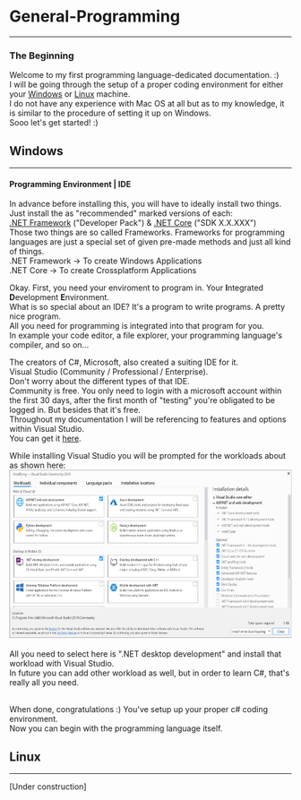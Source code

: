 # General-Programming
---
### <a id="Title">The Beginning</a>

Welcome to my first programming language-dedicated documentation. :)<br>
I will be going through the setup of a proper coding environment for either your <a href="#Win">Windows</a> or <a href="#Lin">Linux</a> machine. <br>
I do not have any experience with Mac OS at all but as to my knowledge, it is similar to the procedure of setting it up on Windows.<br>
Sooo let's get started! :)<br>

## <a id="Win">Windows</a>
---
#### <a id="IDE">Programming Environment | IDE</a>

In advance before installing this, you will have to ideally install two things.<br>
Just install the as "recommended" marked versions of each: <br>
[.NET Framework](https://dotnet.microsoft.com/download/dotnet-framework) ("Developer Pack") & [.NET Core](https://dotnet.microsoft.com/download/dotnet-core) ("SDK X.X.XXX")<br>
Those two things are so called Frameworks. Frameworks for programming languages are just a special set of given pre-made methods and just all kind of things.<br>
.NET Framework -> To create Windows Applications<br>
.NET Core -> To create Crossplatform Applications<br>

Okay. First, you need your enviroment to program in. Your **I**ntegrated **D**evelopment **E**nvironment. <br>
What is so special about an IDE? It's a program to write programs. A pretty nice program.<br>
All you need for programming is integrated into that program for you. <br>
In example your code editor, a file explorer, your programming language's compiler, and so on...<br>

The creators of C#, Microsoft, also created a suiting IDE for it.<br>
Visual Studio (Community / Professional / Enterprise).<br>
Don't worry about the different types of that IDE.<br>
Community is free. You only need to login with a microsoft account within the first 30 days, after the first month of "testing" you're obligated to be logged in. But besides that it's free.<br>
Throughout my documentation I will be referencing to features and options within Visual Studio.<br>
You can get it [here](https://visualstudio.microsoft.com/downloads/).

While installing Visual Studio you will be prompted for the workloads about as shown here: <br>
<img height="300px" width="auto" src="../Media/CSharp/Workloads.png">
<br>
<br>
All you need to select here is ".NET desktop development" and install that workload with Visual Studio.<br>
In future you can add other workload as well, but in order to learn C#, that's really all you need.<br>
<br>

When done, congratulations :) You've setup up your proper c# coding environment.<br>
Now you can begin with the programming language itself.<br>





## <a id="Lin">Linux</a>
---







[Under construction]
